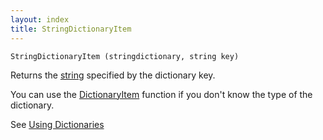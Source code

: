 ```yaml
---
layout: index
title: StringDictionaryItem
---
```


    StringDictionaryItem (stringdictionary, string key)

Returns the [string](../types/string.html) specified by the dictionary key.

You can use the [DictionaryItem](dictionaryitem.html) function if you don't know the type of the dictionary.

See [Using Dictionaries](../using_dictionaries.html)
